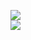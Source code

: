 [![](https://img.shields.io/badge/Made%20With-Github%20Spray-lightgrey.svg?style=for-the-badge&logo=github)](https://github.com/Annihil/github-spray#4066)  
[![](https://i.imgur.com/2DrTn0Z.gif)](https://github.com/Annihil/github-spray)